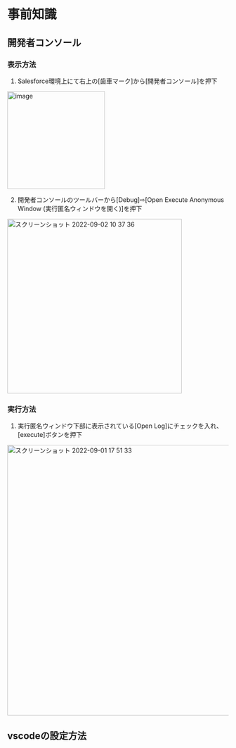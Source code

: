 # 事前知識

## 開発者コンソール
### 表示方法
1. Salesforce環境上にて右上の[歯車マーク]から[開発者コンソール]を押下
<img width="222" alt="image" src="https://user-images.githubusercontent.com/42022387/187871297-53e96a50-c2f4-4e3e-9f13-c2bfcaf7b3cc.png">

2. 開発者コンソールのツールバーから[Debug]⇨[Open Execute Anonymous Window (実行匿名ウィンドウを開く)]を押下
<img width="397" alt="スクリーンショット 2022-09-02 10 37 36" src="https://user-images.githubusercontent.com/42022387/188040578-fd9726ad-c78e-4884-8585-11d91aba4de9.png">

### 実行方法
1. 実行匿名ウィンドウ下部に表示されている[Open Log]にチェックを入れ、[execute]ボタンを押下
<img width="615" alt="スクリーンショット 2022-09-01 17 51 33" src="https://user-images.githubusercontent.com/42022387/187873915-fd9df0ac-6ffc-4218-b054-abf36941b5ba.png">

## vscodeの設定方法
